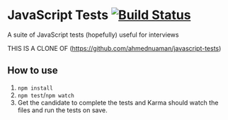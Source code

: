 # JavaScript Tests [![Build Status](https://travis-ci.org/eliasbalasis/javascript-tests.svg?branch=master)](https://travis-ci.org/eliasbalasis/javascript-tests)

A suite of JavaScript tests (hopefully) useful for interviews

THIS IS A CLONE OF (https://github.com/ahmednuaman/javascript-tests)

## How to use
1. `npm install`
2. `npm test`/`npm watch`
3. Get the candidate to complete the tests and Karma should watch the files and run the tests on save.
